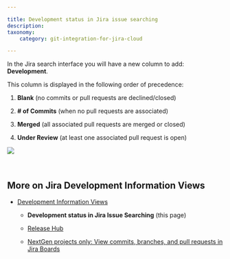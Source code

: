 ```yaml
---

title: Development status in Jira issue searching
description:
taxonomy:
    category: git-integration-for-jira-cloud

---
```


<!-- FEATURES -->

In the Jira search interface you will have a new column to add: **Development**.

This column is displayed in the following order of precedence:

1.  **Blank** (no commits or pull requests are declined/closed)

2.  **\# of Commits** (when no pull requests are associated)

3.  **Merged** (all associated pull requests are merged or closed)

4.  **Under Review** (at least one associated pull request is open)


![](/wp-content/uploads/gij-gitcloud-dev-info-dev-status-in-jira-issue-search.png)

&nbsp;

## More on Jira Development Information Views

*   [Development Information Views](/git-integration-for-jira-cloud/development-information-views-gij-cloud)

    *   **Development status in Jira Issue Searching** (this page)

    *   [Release Hub](/git-integration-for-jira-cloud/release-hub-warnings-gij-cloud)

    *   [NextGen projects only: View commits, branches, and pull requests in Jira Boards](/git-integration-for-jira-cloud/next-gen-projects-only-view-commits-branches-and-pull-requests-in-jira-boards-gij-cloud)

